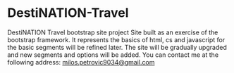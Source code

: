 # DestiNATION-Travel
DestiNATION Travel bootstrap site project
Site built as an exercise of the bootstrap framework. It represents the basics of html, cs and javascript for the basic segments will be refined later.
The site will be gradually upgraded and new segments and options will be added.
You can contact me at the following address: milos.petrovic9034@gmail.com
